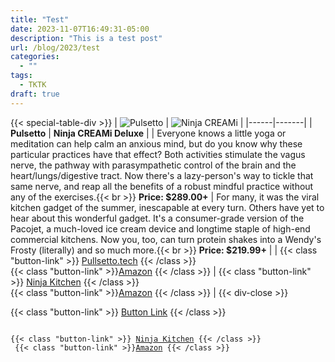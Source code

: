 ```yaml
---
title: "Test"
date: 2023-11-07T16:49:31-05:00
description: "This is a test post"
url: /blog/2023/test
categories:
  - ""
tags:
  - TKTK
draft: true
---
```


{{< special-table-div >}}
| ![Pulsetto](/images/blog/2023/11/gift-guide/pulsetto.jpg) | ![Ninja CREAMi](/images/blog/2023/11/gift-guide/ninja-creami.jpg) |
|------|-------|
| **Pulsetto**    | **Ninja CREAMi Deluxe**    |
| Everyone knows a little yoga or meditation can help calm an anxious mind, but do you know why these particular practices have that effect? Both activities stimulate the vagus nerve, the pathway with parasympathetic control of the brain and the heart/lungs/digestive tract. Now there's a lazy-person's way to tickle that same nerve, and reap all the benefits of a robust mindful practice without any of the exercises.{{< br >}} **Price: $289.00+**     | For many, it was the viral kitchen gadget of the summer, inescapable at every turn. Others have yet to hear about this wonderful gadget. It's a consumer-grade version of the Pacojet, a much-loved ice cream device and longtime staple of high-end commercial kitchens. Now you, too, can turn protein shakes into a Wendy's Frosty (literally) and so much more.{{< br >}} **Price: $219.99+**    |
| {{< class "button-link" >}} <a href="https://pulsetto.tech/">Pullsetto.tech</a> {{< /class >}}<br> {{< class "button-link" >}}<a href="https://amzn.to/47nyT85">Amazon</a> {{< /class >}}   | {{< class "button-link" >}} <a href="https://www.ninjakitchen.com/page/ice-cream-makers">Ninja Kitchen</a> {{< /class >}}<br> {{< class "button-link" >}}<a href="https://amzn.to/45YGgBS">Amazon</a> {{< /class >}}    |
{{< div-close >}}

{{< class "button-link" >}} <a href="https://pulsetto.tech/">Button Link</a> {{< /class >}}


<code>
{{< class "button-link" >}} <a href="https://www.ninjakitchen.com/page/ice-cream-makers">Ninja Kitchen</a> {{< /class >}}<br> {{< class "button-link" >}}<a href="https://amzn.to/45YGgBS">Amazon</a> {{< /class >}}
</code>
